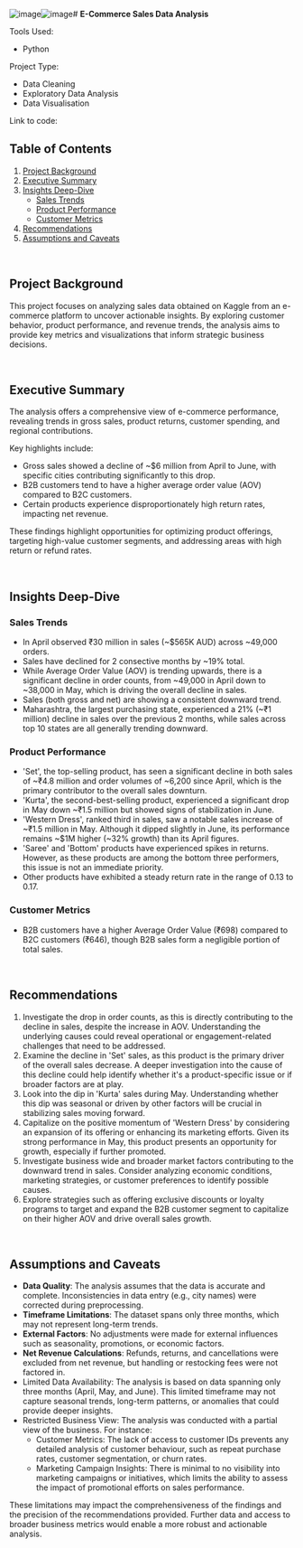 ![image](https://github.com/user-attachments/assets/d212ba33-4f50-4772-9a14-6b16fd4e0e90)![image](https://github.com/user-attachments/assets/b61c2024-89dc-4256-9217-1681f28958ce)# **E-Commerce Sales Data Analysis**

Tools Used: 
* Python

Project Type:
* Data Cleaning
* Exploratory Data Analysis
* Data Visualisation

Link to code:

## **Table of Contents**
1. [Project Background](#project-background)  
2. [Executive Summary](#executive-summary)  
3. [Insights Deep-Dive](#insights-deep-dive)  
   - [Sales Trends](#sales-trends)  
   - [Product Performance](#product-performance)  
   - [Customer Metrics](#customer-metrics)  
4. [Recommendations](#recommendations)  
5. [Assumptions and Caveats](#assumptions-and-caveats)  

<br>

## **Project Background**
This project focuses on analyzing sales data obtained on Kaggle from an e-commerce platform to uncover actionable insights. By exploring customer behavior, product performance, and revenue trends, the analysis aims to provide key metrics and visualizations that inform strategic business decisions.

<br>

## **Executive Summary**
The analysis offers a comprehensive view of e-commerce performance, revealing trends in gross sales, product returns, customer spending, and regional contributions.  

Key highlights include:  
- Gross sales showed a decline of ~$6 million from April to June, with specific cities contributing significantly to this drop.  
- B2B customers tend to have a higher average order value (AOV) compared to B2C customers.  
- Certain products experience disproportionately high return rates, impacting net revenue.  

These findings highlight opportunities for optimizing product offerings, targeting high-value customer segments, and addressing areas with high return or refund rates.

<br>

## **Insights Deep-Dive**

### **Sales Trends**
- In April observed ₹30 million in sales (~$565K AUD) across ~49,000 orders.
- Sales have declined for 2 consective months by ~19% total.
- While Average Order Value (AOV) is trending upwards, there is a significant decline in order counts, from ~49,000 in April down to ~38,000 in May, which is driving the overall decline in sales.
- Sales (both gross and net) are showing a consistent downward trend.
- Maharashtra, the largest purchasing state, experienced a 21% (~₹1 million) decline in sales over the previous 2 months, while sales across top 10 states are all generally trending downward.

### **Product Performance**
- 'Set', the top-selling product, has seen a significant decline in both sales of ~₹4.8 million and order volumes of ~6,200 since April, which is the primary contributor to the overall sales downturn.
- 'Kurta', the second-best-selling product, experienced a significant drop in May down ~₹1.5 million but showed signs of stabilization in June.
- 'Western Dress', ranked third in sales, saw a notable sales increase of ~₹1.5 million in May. Although it dipped slightly in June, its performance remains ~$1M higher (~32% growth) than its April figures.
- 'Saree' and 'Bottom' products have experienced spikes in returns. However, as these products are among the bottom three performers, this issue is not an immediate priority.
- Other products have exhibited a steady return rate in the range of 0.13 to 0.17.

### **Customer Metrics**
- B2B customers have a higher Average Order Value (₹698) compared to B2C customers (₹646), though B2B sales form a negligible portion of total sales. 

<br>

## **Recommendations**
1. Investigate the drop in order counts, as this is directly contributing to the decline in sales, despite the increase in AOV. Understanding the underlying causes could reveal operational or engagement-related challenges that need to be addressed.
2. Examine the decline in 'Set' sales, as this product is the primary driver of the overall sales decrease. A deeper investigation into the cause of this decline could help identify whether it's a product-specific issue or if broader factors are at play.
3. Look into the dip in 'Kurta' sales during May. Understanding whether this dip was seasonal or driven by other factors will be crucial in stabilizing sales moving forward.
4. Capitalize on the positive momentum of 'Western Dress' by considering an expansion of its offering or enhancing its marketing efforts. Given its strong performance in May, this product presents an opportunity for growth, especially if further promoted.
5. Investigate business wide and broader market factors contributing to the downward trend in sales. Consider analyzing economic conditions, marketing strategies, or customer preferences to identify possible causes.
6. Explore strategies such as offering exclusive discounts or loyalty programs to target and expand the B2B customer segment to capitalize on their higher AOV and drive overall sales growth.  

<br>

## **Assumptions and Caveats**
- **Data Quality**: The analysis assumes that the data is accurate and complete. Inconsistencies in data entry (e.g., city names) were corrected during preprocessing.  
- **Timeframe Limitations**: The dataset spans only three months, which may not represent long-term trends.  
- **External Factors**: No adjustments were made for external influences such as seasonality, promotions, or economic factors.  
- **Net Revenue Calculations**: Refunds, returns, and cancellations were excluded from net revenue, but handling or restocking fees were not factored in.
- Limited Data Availability: The analysis is based on data spanning only three months (April, May, and June). This limited timeframe may not capture seasonal trends, long-term patterns, or anomalies that could provide deeper insights.
- Restricted Business View: The analysis was conducted with a partial view of the business. For instance:
  - Customer Metrics: The lack of access to customer IDs prevents any detailed analysis of customer behaviour, such as repeat purchase rates, customer segmentation, or churn rates.
  - Marketing Campaign Insights: There is minimal to no visibility into marketing campaigns or initiatives, which limits the ability to assess the impact of promotional efforts on sales performance.

These limitations may impact the comprehensiveness of the findings and the precision of the recommendations provided. Further data and access to broader business metrics would enable a more robust and actionable analysis.
 



